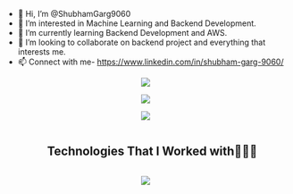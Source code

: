 - 👋 Hi, I’m @ShubhamGarg9060
- 👀 I’m interested in Machine Learning and Backend Development.
- 🌱 I’m currently learning Backend Development and AWS.
- 💞️ I’m looking to collaborate on backend project and everything that interests me.
- 📫 Connect with me- https://www.linkedin.com/in/shubham-garg-9060/

<!---
ShubhamGarg9060/ShubhamGarg9060 is a ✨ special ✨ repository because its `README.md` (this file) appears on your GitHub profile.
You can click the Preview link to take a look at your changes.
--->
<div align="center">
  
![](https://github-readme-streak-stats.herokuapp.com/?user=ShubhamGarg9060&theme=radical&hide_border=false)<br/>

![](https://github-readme-stats.vercel.app/api?username=ShubhamGarg9060&theme=radical&hide_border=false&include_all_commits=false&count_private=false)<br/>

![](https://github-readme-stats.vercel.app/api/top-langs/?username=ShubhamGarg9060&theme=radical&hide_border=false&include_all_commits=false&count_private=false&layout=compact)

</div>

<!--\
[![Shubham's GitHub stats](https://github-readme-stats.vercel.app/api?username=ShubhamGarg9060&show_icons=true&theme=radical)](https://github.com/ShubhamGarg9060)-->

<!--h1 without bottom border-->
<div id="user-content-toc">
  <ul align="center">
    <summary><h2 style="display: inline-block">Technologies That I Worked with👨🏻‍💻</h2></summary>
  </ul>
</div>
<!--tech stack icons-->
<p align="center">
  <a href="https://skillicons.dev">
    <img src="https://skillicons.dev/icons?i=git,aws,c,cpp,css,discord,dynamodb,express,figma,github,grapfql,html,java,js,linux,materialui,mysql,nextjs,nodejs,postman,py,react,tailwind,tensorflow,aws,vscode&perline=14" />
  </a>
</p>
